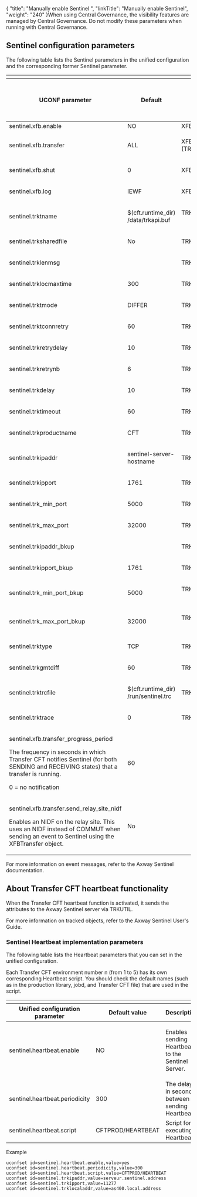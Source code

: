 {
    "title": "Manually enable Sentinel ",
    "linkTitle": "Manually enable Sentinel",
    "weight": "240"
}When using <span class="mc-variable suite_variables.Central_GovernanceName variable">Central Governance</span>, the visibility features are managed by <span class="mc-variable suite_variables.Central_GovernanceName variable">Central Governance</span>. Do not modify these parameters when running with <span class="mc-variable suite_variables.Central_GovernanceName variable">Central Governance</span>.

## Sentinel configuration parameters

The following table lists the Sentinel parameters in the unified configuration and the corresponding former Sentinel parameter.

<table>
   <th>
      <tr>
<th>UCONF parameter         </th>
<th>Default         </th>
<th><p>Former Sentinel parameter</p>
<p>TRKCNF</p>         </th>
      </tr>
   </thead>
   <tbody>
      <tr>
         <td>sentinel.xfb.enable         </td>
         <td>NO         </td>
         <td>XFB.Sentinel (TRKCNF)         </td>
      </tr>
      <tr>
         <td><p>sentinel.xfb.transfer</p>         </td>
         <td><p>ALL</p>         </td>
         <td><p>XFB.Transfer (TRKCNF)</p>         </td>
      </tr>
      <tr>
         <td><p>sentinel.xfb.shut</p>         </td>
         <td><p>0</p>         </td>
         <td><p>XFB.Shut (TRKCNF)</p>         </td>
      </tr>
      <tr>
         <td><p>sentinel.xfb.log</p>         </td>
         <td><p>IEWF</p>         </td>
         <td><p>XFB.Log (TRKCNF)</p>         </td>
      </tr>
      <tr>
         <td><p>sentinel.trktname</p>         </td>
         <td><p>$(cft.runtime_dir)<br />
/data/trkapi.buf  </p>         </td>
         <td><p>TRKTNAME (TRKCNF)  </p>         </td>
      </tr>
      <tr>
         <td><p>sentinel.trksharedfile </p>         </td>
         <td><p>No  </p>         </td>
         <td><p>TRKSHAREDFILE  </p>         </td>
      </tr>
      <tr>
         <td><p>sentinel.trklenmsg </p>         </td>
         <td>         </td>
         <td><p>TRKLENMSG  </p>         </td>
      </tr>
      <tr>
         <td><p>sentinel.trklocmaxtime </p>         </td>
         <td><p>300  </p>         </td>
         <td><p>TRKLOCMAXTIME  </p>         </td>
      </tr>
      <tr>
         <td><p>sentinel.trktmode </p>         </td>
         <td><p>DIFFER</p>         </td>
         <td><p>TRKTMODE  </p>         </td>
      </tr>
      <tr>
         <td><p>sentinel.trktconnretry </p>         </td>
         <td><p>60</p>         </td>
         <td><p>TRKTCONNRETRY  </p>         </td>
      </tr>
      <tr>
         <td><p>sentinel.trkretrydelay </p>         </td>
         <td><p>10</p>         </td>
         <td><p>TRKRETRYDELAY  </p>         </td>
      </tr>
      <tr>
         <td><p>sentinel.trkretrynb </p>         </td>
         <td><p>6</p>         </td>
         <td><p>TRKRETRYNB  </p>         </td>
      </tr>
      <tr>
         <td><p>sentinel.trkdelay </p>         </td>
         <td><p>10</p>         </td>
         <td><p>TRKDELAY  </p>         </td>
      </tr>
      <tr>
         <td><p>sentinel.trktimeout </p>         </td>
         <td><p>60</p>         </td>
         <td><p>TRKTIMEOUT  </p>         </td>
      </tr>
      <tr>
         <td><p>sentinel.trkproductname </p>         </td>
         <td><p>CFT  </p>         </td>
         <td><p>TRKPRODUCTNAME  </p>         </td>
      </tr>
      <tr>
         <td><p>sentinel.trkipaddr </p>         </td>
         <td><p>sentinel-server-hostname  </p>         </td>
         <td><p>TRKIPADDR  </p>         </td>
      </tr>
      <tr>
         <td><p>sentinel.trkipport </p>         </td>
         <td><p>1761  </p>         </td>
         <td><p>TRKIPPORT  </p>         </td>
      </tr>
      <tr>
         <td><p>sentinel.trk_min_port </p>         </td>
         <td><p>5000  </p>         </td>
         <td><p>TRK_MIN_PORT  </p>         </td>
      </tr>
      <tr>
         <td><p>sentinel.trk_max_port </p>         </td>
         <td><p>32000</p>         </td>
         <td><p>TRK_MAX_PORT  </p>         </td>
      </tr>
      <tr>
         <td><p>sentinel.trkipaddr_bkup</p>         </td>
         <td>         </td>
         <td><p>TRKIPADDR_BKUP  </p>         </td>
      </tr>
      <tr>
         <td><p>sentinel.trkipport_bkup </p>         </td>
         <td><p>1761  </p>         </td>
         <td><p>TRKIPPORT_BKUP  </p>         </td>
      </tr>
      <tr>
         <td><p>sentinel.trk_min_port_bkup </p>         </td>
         <td><p>5000  </p>         </td>
         <td><p>TRK_MIN_PORT_BKUP  </p>         </td>
      </tr>
      <tr>
         <td><p>sentinel.trk_max_port_bkup </p>         </td>
         <td><p>32000  </p>         </td>
         <td><p>TRK_MAX_PORT_BKUP  </p>         </td>
      </tr>
      <tr>
         <td><p>sentinel.trktype </p>         </td>
         <td><p>TCP  </p>         </td>
         <td><p>TRKTYPE  </p>         </td>
      </tr>
      <tr>
         <td><p>sentinel.trkgmtdiff </p>         </td>
         <td><p>60  </p>         </td>
         <td><p>TRKGMTDIFF  </p>         </td>
      </tr>
      <tr>
         <td><p>sentinel.trktrcfile </p>         </td>
         <td><p>$(cft.runtime_dir)<br />
/run/sentinel.trc  </p>         </td>
         <td><p>TRKTRCFILE  </p>         </td>
      </tr>
      <tr>
         <td><p>sentinel.trktrace </p>         </td>
         <td><p>0  </p>         </td>
         <td><p>TRKTRACE  </p>         </td>
      </tr>
      <tr>
         <td><p>sentinel.xfb.transfer_progress_period</p>
<p>The frequency in seconds in which Transfer CFT notifies Sentinel (for both SENDING and RECEIVING states) that a transfer is running.</p>
<p>0 = no notification</p>         </td>
         <td>60         </td>
         <td><p> </p>         </td>
      </tr>
      <tr>
         <td><p>sentinel.xfb.transfer.send_relay_site_nidf</p>
<p>Enables an NIDF on the relay site. This uses an NIDF instead of COMMUT when sending an event to Sentinel using the XFBTransfer object.</p>         </td>
         <td>No         </td>
         <td>          </td>
      </tr>
   </tbody>
</table>

For more information on event messages, refer to the <span class="italic_in_para">Axway Sentinel</span> documentation.

## About Transfer CFT heartbeat functionality

When the Transfer CFT heartbeat function is activated, it sends the attributes to the Axway Sentinel server via TRKUTIL.

For more information on tracked objects, refer to the Axway Sentinel User's Guide.

### Sentinel Heartbeat implementation parameters

The following table lists the Heartbeat parameters that you can set in the unified configuration.

Each Transfer CFT environment number n (from 1 to 5) has its own corresponding Heartbeat script. You should check the default names (such as in the production library, jobd, and Transfer CFT file) that are used in the script.

<table>
   <th>
      <tr>
<th>Unified configuration parameter         </th>
<th>Default value         </th>
<th>Description         </th>
      </tr>
   </thead>
   <tbody>
      <tr>
         <td>sentinel.heartbeat.enable         </td>
         <td>NO         </td>
         <td><p>Enables sending Heartbeats to the Sentinel Server.</p>         </td>
      </tr>
      <tr>
         <td>sentinel.heartbeat.periodicity         </td>
         <td>300         </td>
         <td>The delay in seconds between sending Heartbeats.         </td>
      </tr>
      <tr>
         <td>sentinel.heartbeat.script         </td>
         <td><p>CFTPROD/HEARTBEAT</p>         </td>
         <td>Script for executing Heartbeats.         </td>
      </tr>
   </tbody>
</table>

<span class="autonumber"></span>Example


    uconfset id=sentinel.heartbeat.enable,value=yes
    uconfset id=sentinel.heartbeat.periodicity,value=300
    uconfset id=sentinel.heartbeat.script,value=CFTPROD/HEARTBEAT
    uconfset id=sentinel.trkipaddr,value=serveur.sentinel.address
    uconfset id=sentinel.trkipport,value=11277
    uconfset id=sentinel.trklocaladdr,value=as400.local.address
